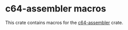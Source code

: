 # c64-assembler macros

This crate contains macros for the [c64-assembler](https://crates.io/crates/c64-assembler) crate.